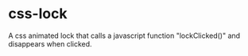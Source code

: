 # css-lock

A css animated lock that calls a javascript function "lockClicked()" and disappears when clicked.
